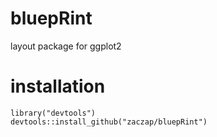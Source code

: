 # bluepRint
layout package for ggplot2

# installation
    library("devtools")
    devtools::install_github("zaczap/bluepRint")